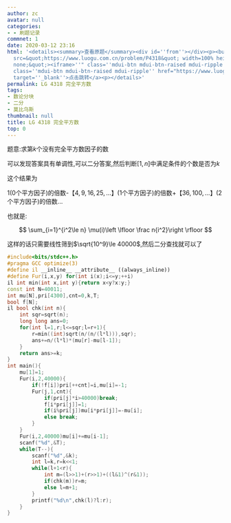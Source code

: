 ```yaml
---
author: zc
avatar: null
categories:
- - 刷题记录
commnet: 1
date: 2020-03-12 23:16
html: '<details><summary>查看原题</summary><div id=''from''></div><p><button onclick="document.getElementById(''from'').innerHTML=''<iframe
  src=&quot;https://www.luogu.com.cn/problem/P4318&quot; width=100% height=800px style=&quot;border:
  none;&quot;><iframe>''" class=''mdui-btn mdui-btn-raised mdui-ripple''>点击加载</button><a
  class=''mdui-btn mdui-btn-raised mdui-ripple'' href="https://www.luogu.com.cn/problem/P4318"
  target=''_blank''>点击跳转</a><p></details>'
permalink: LG 4318 完全平方数
tags:
- 数论分块
- 二分
- 莫比乌斯
thumbnail: null
title: LG 4318 完全平方数
top: 0
---
```

题意:求第$k$个没有完全平方数因子的数

可以发现答案具有单调性,可以二分答案,然后判断$[1,n]$中满足条件的个数是否为$k$

这个结果为

$1$($0$个平方因子)的倍数-【$4,9,16,25,...$】($1$个平方因子)的倍数+【$36,100,...$】($2$个平方因子)的倍数...

也就是:

$$
\sum_{i=1}^{i^2\le n} \mu(i)\left \lfloor \frac n{i^2}\right \rfloor
$$

这样的话只需要线性筛到$\sqrt{10^9}\le 40000$,然后二分查找就可以了


```cpp
#include<bits/stdc++.h>
#pragma GCC optimize(3)
#define il __inline__ __attribute__ ((always_inline))
#define Fur(i,x,y) for(int i(x);i<=y;++i)
il int min(int x,int y){return x<y?x:y;}
const int N=40011;
int mu[N],pri[4300],cnt=0,k,T;
bool f[N];
il bool chk(int n){
    int sqr=sqrt(n);
    long long ans=0;
    for(int l=1,r;l<=sqr;l=r+1){
        r=min((int)sqrt(n/(n/(l*l))),sqr);
        ans+=n/(l*l)*(mu[r]-mu[l-1]);
    }
    return ans>=k;
}
int main(){
    mu[1]=1;
    Fur(i,2,40000){
        if(!f[i])pri[++cnt]=i,mu[i]=-1;
        Fur(j,1,cnt){
            if(pri[j]*i>40000)break;
            f[i*pri[j]]=1;
            if(i%pri[j])mu[i*pri[j]]=-mu[i];
            else break;
        }
    }
    Fur(i,2,40000)mu[i]+=mu[i-1];
    scanf("%d",&T);
    while(T--){
        scanf("%d",&k);
        int l=k,r=k<<1;
        while(l+1<r){
            int m=(l>>1)+(r>>1)+((l&1)^(r&1));
            if(chk(m))r=m;
            else l=m+1;
        }
        printf("%d\n",chk(l)?l:r);
    }
}
```
